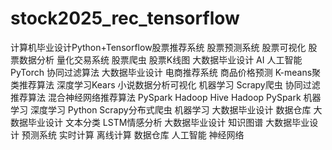 # stock2025_rec_tensorflow
计算机毕业设计Python+Tensorflow股票推荐系统 股票预测系统 股票可视化 股票数据分析 量化交易系统 股票爬虫 股票K线图 大数据毕业设计 AI 人工智能 PyTorch 协同过滤算法 大数据毕业设计 电商推荐系统 商品价格预测 K-means聚类推荐算法 深度学习Kears 小说数据分析可视化 机器学习 Scrapy爬虫 协同过滤推荐算法 混合神经网络推荐算法 PySpark Hadoop Hive Hadoop PySpark 机器学习 深度学习 Python Scrapy分布式爬虫 机器学习 大数据毕业设计 数据仓库 大数据毕业设计 文本分类 LSTM情感分析 大数据毕业设计 知识图谱 大数据毕业设计 预测系统 实时计算 离线计算 数据仓库 人工智能 神经网络
